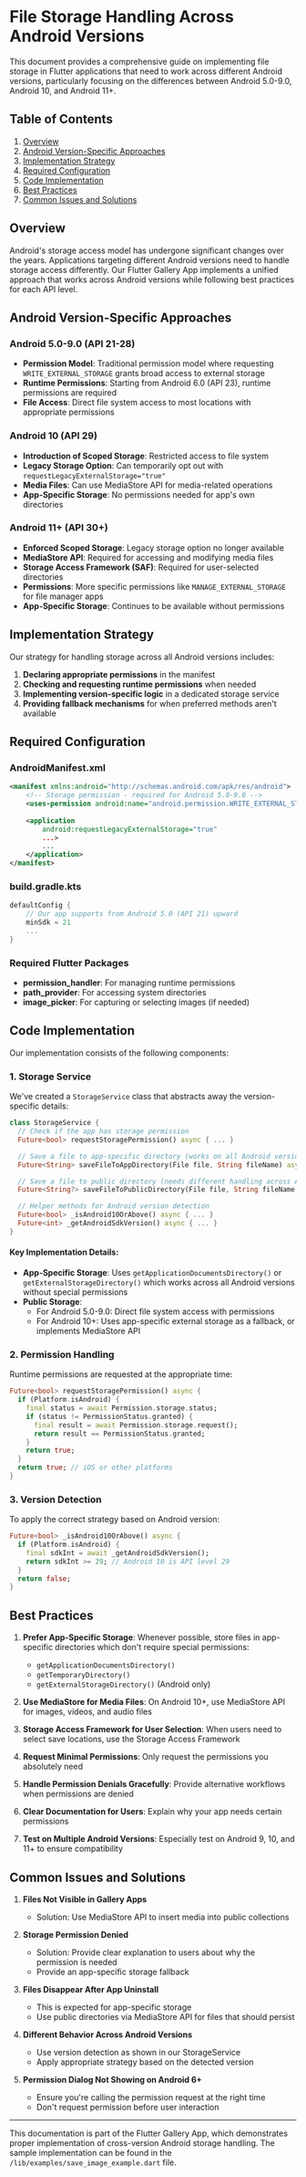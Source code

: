 # File Storage Handling Across Android Versions

This document provides a comprehensive guide on implementing file storage in Flutter applications that need to work across different Android versions, particularly focusing on the differences between Android 5.0-9.0, Android 10, and Android 11+.

## Table of Contents

1. [Overview](#overview)
2. [Android Version-Specific Approaches](#android-version-specific-approaches)
3. [Implementation Strategy](#implementation-strategy)
4. [Required Configuration](#required-configuration)
5. [Code Implementation](#code-implementation)
6. [Best Practices](#best-practices)
7. [Common Issues and Solutions](#common-issues-and-solutions)

## Overview

Android's storage access model has undergone significant changes over the years. Applications targeting different Android versions need to handle storage access differently. Our Flutter Gallery App implements a unified approach that works across Android versions while following best practices for each API level.

## Android Version-Specific Approaches

### Android 5.0-9.0 (API 21-28)

- **Permission Model**: Traditional permission model where requesting `WRITE_EXTERNAL_STORAGE` grants broad access to external storage
- **Runtime Permissions**: Starting from Android 6.0 (API 23), runtime permissions are required
- **File Access**: Direct file system access to most locations with appropriate permissions

### Android 10 (API 29)

- **Introduction of Scoped Storage**: Restricted access to file system
- **Legacy Storage Option**: Can temporarily opt out with `requestLegacyExternalStorage="true"`
- **Media Files**: Can use MediaStore API for media-related operations
- **App-Specific Storage**: No permissions needed for app's own directories

### Android 11+ (API 30+)

- **Enforced Scoped Storage**: Legacy storage option no longer available
- **MediaStore API**: Required for accessing and modifying media files
- **Storage Access Framework (SAF)**: Required for user-selected directories
- **Permissions**: More specific permissions like `MANAGE_EXTERNAL_STORAGE` for file manager apps
- **App-Specific Storage**: Continues to be available without permissions

## Implementation Strategy

Our strategy for handling storage across all Android versions includes:

1. **Declaring appropriate permissions** in the manifest
2. **Checking and requesting runtime permissions** when needed
3. **Implementing version-specific logic** in a dedicated storage service
4. **Providing fallback mechanisms** for when preferred methods aren't available

## Required Configuration

### AndroidManifest.xml

```xml
<manifest xmlns:android="http://schemas.android.com/apk/res/android">
    <!-- Storage permission - required for Android 5.0-9.0 -->
    <uses-permission android:name="android.permission.WRITE_EXTERNAL_STORAGE" />
    
    <application
        android:requestLegacyExternalStorage="true"
        ...>
        ...
    </application>
</manifest>
```

### build.gradle.kts

```kotlin
defaultConfig {
    // Our app supports from Android 5.0 (API 21) upward
    minSdk = 21
    ...
}
```

### Required Flutter Packages

- **permission_handler**: For managing runtime permissions
- **path_provider**: For accessing system directories
- **image_picker**: For capturing or selecting images (if needed)

## Code Implementation

Our implementation consists of the following components:

### 1. Storage Service

We've created a `StorageService` class that abstracts away the version-specific details:

```dart
class StorageService {
  // Check if the app has storage permission
  Future<bool> requestStoragePermission() async { ... }

  // Save a file to app-specific directory (works on all Android versions)
  Future<String> saveFileToAppDirectory(File file, String fileName) async { ... }

  // Save a file to public directory (needs different handling across Android versions)
  Future<String?> saveFileToPublicDirectory(File file, String fileName, {required String folderName}) async { ... }

  // Helper methods for Android version detection
  Future<bool> _isAndroid10OrAbove() async { ... }
  Future<int> _getAndroidSdkVersion() async { ... }
}
```

#### Key Implementation Details:

- **App-Specific Storage**: Uses `getApplicationDocumentsDirectory()` or `getExternalStorageDirectory()` which works across all Android versions without special permissions
- **Public Storage**: 
  - For Android 5.0-9.0: Direct file system access with permissions
  - For Android 10+: Uses app-specific external storage as a fallback, or implements MediaStore API

### 2. Permission Handling

Runtime permissions are requested at the appropriate time:

```dart
Future<bool> requestStoragePermission() async {
  if (Platform.isAndroid) {
    final status = await Permission.storage.status;
    if (status != PermissionStatus.granted) {
      final result = await Permission.storage.request();
      return result == PermissionStatus.granted;
    }
    return true;
  }
  return true; // iOS or other platforms
}
```

### 3. Version Detection

To apply the correct strategy based on Android version:

```dart
Future<bool> _isAndroid10OrAbove() async {
  if (Platform.isAndroid) {
    final sdkInt = await _getAndroidSdkVersion();
    return sdkInt >= 29; // Android 10 is API level 29
  }
  return false;
}
```

## Best Practices

1. **Prefer App-Specific Storage**: Whenever possible, store files in app-specific directories which don't require special permissions:
   - `getApplicationDocumentsDirectory()`
   - `getTemporaryDirectory()`
   - `getExternalStorageDirectory()` (Android only)

2. **Use MediaStore for Media Files**: On Android 10+, use MediaStore API for images, videos, and audio files

3. **Storage Access Framework for User Selection**: When users need to select save locations, use the Storage Access Framework

4. **Request Minimal Permissions**: Only request the permissions you absolutely need

5. **Handle Permission Denials Gracefully**: Provide alternative workflows when permissions are denied

6. **Clear Documentation for Users**: Explain why your app needs certain permissions

7. **Test on Multiple Android Versions**: Especially test on Android 9, 10, and 11+ to ensure compatibility

## Common Issues and Solutions

1. **Files Not Visible in Gallery Apps**
   - Solution: Use MediaStore API to insert media into public collections

2. **Storage Permission Denied**
   - Solution: Provide clear explanation to users about why the permission is needed
   - Provide an app-specific storage fallback

3. **Files Disappear After App Uninstall**
   - This is expected for app-specific storage
   - Use public directories via MediaStore API for files that should persist

4. **Different Behavior Across Android Versions**
   - Use version detection as shown in our StorageService
   - Apply appropriate strategy based on the detected version

5. **Permission Dialog Not Showing on Android 6+**
   - Ensure you're calling the permission request at the right time
   - Don't request permission before user interaction

---

This documentation is part of the Flutter Gallery App, which demonstrates proper implementation of cross-version Android storage handling. The sample implementation can be found in the `/lib/examples/save_image_example.dart` file.
